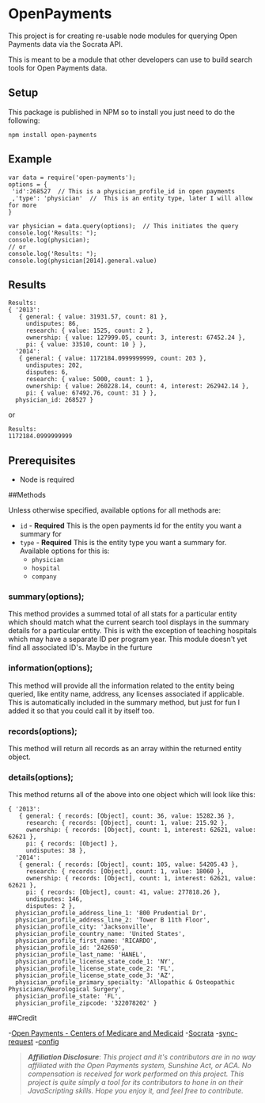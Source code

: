 # OpenPayments

This project is for creating re-usable node modules for querying Open Payments data via the Socrata API.

This is meant to be a module that other developers can use to build search tools for Open Payments data.

## Setup
This package is published in NPM so to install you just need to do the following:
```
npm install open-payments
```
## Example
```
var data = require('open-payments');
options = {
 'id':268527  // This is a physician_profile_id in open payments
 ,'type': 'physician'  //  This is an entity type, later I will allow for more
}

var physician = data.query(options);  // This initiates the query
console.log('Results: ");
console.log(physician);
// or
console.log('Results: ");
console.log(physician[2014].general.value)
```
## Results
```
Results:
{ '2013':
   { general: { value: 31931.57, count: 81 },
     undisputes: 86,
     research: { value: 1525, count: 2 },
     ownership: { value: 127999.05, count: 3, interest: 67452.24 },
     pi: { value: 33510, count: 10 } },
  '2014':
   { general: { value: 1172184.0999999999, count: 203 },
     undisputes: 202,
     disputes: 6,
     research: { value: 5000, count: 1 },
     ownership: { value: 260228.14, count: 4, interest: 262942.14 },
     pi: { value: 67492.76, count: 31 } },
  physician_id: 268527 }
```
or
```
Results:
1172184.0999999999
```

## Prerequisites
- Node is required

##Methods

Unless otherwise specified, available options for all methods are:

- `id` - **Required** This is the open payments id for the entity you want a summary for
- `type` - **Required** This is the entity type you want a summary for.  Available options for this is:
	- `physician`
	- `hospital`
	- `company`

### summary(options);

This method provides a summed total of all stats for a particular entity which should match what the current search tool displays in the summary details for a particular entity.  This is with the exception of teaching hospitals which may have a separate ID per program year.  This module doesn't yet find all associated ID's.  Maybe in the furture

### information(options);

This method will provide all the information related to the entity being queried, like entity name, address, any licenses associated if applicable.  This is automatically included in the summary method, but just for fun I added it so that you could call it by itself too.

### records(options);

This method will return all records as an array within the returned entity object.

### details(options); 

This method returns all of the above into one object which will look like this:

```
{ '2013':
   { general: { records: [Object], count: 36, value: 15282.36 },
     research: { records: [Object], count: 1, value: 215.92 },
     ownership: { records: [Object], count: 1, interest: 62621, value: 62621 },
     pi: { records: [Object] },
     undisputes: 38 },
  '2014':
   { general: { records: [Object], count: 105, value: 54205.43 },
     research: { records: [Object], count: 1, value: 18060 },
     ownership: { records: [Object], count: 1, interest: 62621, value: 62621 },
     pi: { records: [Object], count: 41, value: 277818.26 },
     undisputes: 146,
     disputes: 2 },
  physician_profile_address_line_1: '800 Prudential Dr',
  physician_profile_address_line_2: 'Tower B 11th Floor',
  physician_profile_city: 'Jacksonville',
  physician_profile_country_name: 'United States',
  physician_profile_first_name: 'RICARDO',
  physician_profile_id: '242650',
  physician_profile_last_name: 'HANEL',
  physician_profile_license_state_code_1: 'NY',
  physician_profile_license_state_code_2: 'FL',
  physician_profile_license_state_code_3: 'AZ',
  physician_profile_primary_specialty: 'Allopathic & Osteopathic Physicians/Neurological Surgery',
  physician_profile_state: 'FL',
  physician_profile_zipcode: '322078202' }
```

##Credit

-[Open Payments - Centers of Medicare and Medicaid](https://openpaymentsdata.cms.gov/)
-[Socrata](http://dev.socrata.com/foundry/#/openpaymentsdata.cms.gov/y4mv-5s9j)
-[sync-request](https://www.npmjs.com/package/sync-request)
-[config](https://www.npmjs.com/package/config)

>***Affiliation Disclosure***: *This project and it's contributors are in no way affiliated with the Open Payments system, Sunshine Act, or ACA.  No compensation is received for work performed on this project.   This project is quite simply a tool for its contributors to hone in on their JavaScripting skills.  Hope you enjoy it, and feel free to contribute.*
